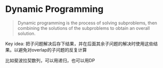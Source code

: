 # Dynamic Programming

> Dynamic programming is the process of solving subproblems, then combining the solutions of the subproblems to obtain an overall solution.

Key idea: 把子问题解决后存下结果，并在后面其余子问题的解决时使用这些结果。以避免对overlap的子问题的反复计算

比如斐波拉契数列，可以用递归，也可以用DP

``` java

```
